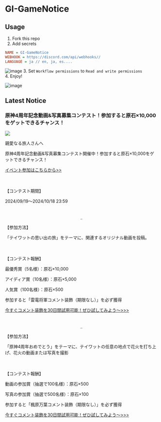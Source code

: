 # GI-GameNotice

## Usage
1. Fork this repo
2. Add secrets
```ini
NAME = GI-GameNotice
WEBHOOK = https://discord.com/api/webhooks//
LANGUAGE = ja // en, ja, es....
```
![image](https://github.com/c2t-r/GI-GameNotice/assets/80561604/63d8a4f2-9ec2-49d7-a637-44d728b2f945)
3. Set `Workflow permissions` to `Read and write permissions`  
4. Enjoy!

![image](https://github.com/c2t-r/GI-GameNotice/assets/80561604/24ec6182-cd99-4969-ab59-1d65c886077a)

## Latest Notice
<start>

### 原神4周年記念動画&写真募集コンテスト！参加すると原石×10,000をゲットできるチャンス！
<img src="https://sdk.hoyoverse.com/upload/ann/2024/09/02/bfe8ee7663801cdd47ca38e582af9b7d_7282704315361732718.png">
<p style="white-space: pre-wrap;">親愛なる旅人さんへ</p><p style="white-space: pre-wrap;">原神4周年記念動画&写真募集コンテスト開催中！参加すると原石×10,000をゲットできるチャンス！</p><p style="white-space: pre-wrap;"><a href="javascript:miHoYoGameJSSDK.openInBrowser('https://www.hoyolab.com/article_pre/16058?utm_medium=notice&utm_source=ingame');" data-type="a" link-type="game_outer" rel="noopener noreferrer nofollow">イベント参加はこちらから>></a></p><p style="white-space: pre-wrap; min-height: 1.5em;"></p><p style="white-space: pre-wrap;">【コンテスト期間】</p><p style="white-space: pre-wrap;">2024/09/19～<t class="t_gl" contenteditable="false">2024/10/18 23:59</t></p><p style="white-space: pre-wrap; min-height: 1.5em;"></p><p style="white-space: pre-wrap; text-align: center;"><span style="font-size:0.12rem">【部門1】</span></p><p style="white-space: pre-wrap;">【参加方法】</p><p style="white-space: pre-wrap;">「テイワットの思い出の旅」をテーマに、関連するオリジナル動画を投稿。</p><p style="white-space: pre-wrap; min-height: 1.5em;"></p><p style="white-space: pre-wrap;">【コンテスト報酬】</p><p style="white-space: pre-wrap;">最優秀賞（5名様）：原石×10,000</p><p style="white-space: pre-wrap;">アイディア賞（10名様）：原石×5,000</p><p style="white-space: pre-wrap;">人気賞（100名様）：原石×500</p><p style="white-space: pre-wrap;">参加すると「雷電将軍コメント装飾（期限なし）」を必ず獲得</p><p style="white-space: pre-wrap;"><a href="javascript:miHoYoGameJSSDK.openInBrowser('https://act.hoyolab.com/ys/event/bbs-event-20240828mimo/index.html?is_need_floating=true&hyl_presentation_style=fullscreen&isNeedFloating=true&utm_campaign=NataDragon&utm_id=2&utm_medium=notification&utm_source=ingame');" data-type="a" link-type="game_outer" rel="noopener noreferrer nofollow">今すぐコメント装飾を30日間試用可能！ぜひ試してみよう～>>></a></p><p style="white-space: pre-wrap; min-height: 1.5em;"></p><p style="white-space: pre-wrap; text-align: center;"><span style="font-size:0.12rem">【部門2】</span></p><p style="white-space: pre-wrap; text-align: left;">【参加方法】</p><p style="white-space: pre-wrap;">「原神4周年おめでとう」をテーマに、テイワットの任意の地点で花火を打ち上げ、花火の動画または写真を撮影</p><p style="white-space: pre-wrap; min-height: 1.5em;"></p><p style="white-space: pre-wrap;">【コンテスト報酬】</p><p style="white-space: pre-wrap;">動画の参加賞（抽選で100名様）：原石×500</p><p style="white-space: pre-wrap;">写真の参加賞（抽選で500名様）：原石×100</p><p style="white-space: pre-wrap;">参加すると「楓原万葉コメント装飾（期限なし）」を必ず獲得</p><p style="white-space: pre-wrap;"><a href="javascript:miHoYoGameJSSDK.openInBrowser('https://act.hoyolab.com/ys/event/bbs-event-20240828mimo/index.html?is_need_floating=true&hyl_presentation_style=fullscreen&isNeedFloating=true&utm_campaign=NataDragon&utm_id=2&utm_medium=notification&utm_source=ingame');" data-type="a" link-type="game_outer" rel="noopener noreferrer nofollow">今すぐコメント装飾を30日間試用可能！ぜひ試してみよう～>>></a></p><p style="white-space: pre-wrap; min-height: 1.5em;"></p><p style="white-space: pre-wrap; min-height: 1.5em;"></p>

<end>
